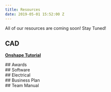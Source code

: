 ```yaml
---
title: Resources
date: 2019-05-01 15:52:00 Z
---
```


All of our resources are coming soon! Stay Tuned!

## CAD
[**Onshape Tutorial**](https://docs.google.com/document/d/1EW8V7WBNBqr19iqDcAsuY5-3FRw1PEwA37WWa0JXmIY/edit?usp=sharing)
<div class="divider"></div>
## Awards
<div class="divider"></div>
## Software 
<div class="divider"></div>
## Electrical
<div class="divider"></div>
## Business Plan
<div class="divider"></div>
## Team Manual 